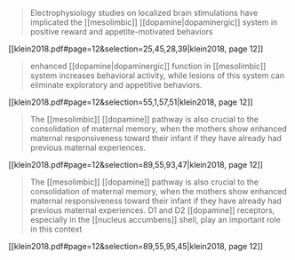 >  Electrophysiology studies on localized brain stimulations have implicated the [[mesolimbic]] [[dopamine|dopaminergic]] system in positive reward and appetite-motivated behaviors

[[klein2018.pdf#page=12&selection=25,45,28,39|klein2018, page 12]]

> enhanced [[dopamine|dopaminergic]] function in [[mesolimbic]] system increases behavioral activity, while lesions of this system can eliminate exploratory and appetitive behaviors.

[[klein2018.pdf#page=12&selection=55,1,57,51|klein2018, page 12]]

> The [[mesolimbic]] [[dopamine]] pathway is also crucial to the consolidation of maternal memory, when the mothers show enhanced maternal responsiveness toward their infant if they have already had previous maternal experiences.

[[klein2018.pdf#page=12&selection=89,55,93,47|klein2018, page 12]]

> The [[mesolimbic]] [[dopamine]] pathway is also crucial to the consolidation of maternal memory, when the mothers show enhanced maternal responsiveness toward their infant if they have already had previous maternal experiences. D1 and D2 [[dopamine]] receptors, especially in the [[nucleus accumbens]] shell, play an important role in this context

[[klein2018.pdf#page=12&selection=89,55,95,45|klein2018, page 12]]